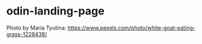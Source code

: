 # odin-landing-page

Photo by Maria Tyutina: https://www.pexels.com/photo/white-goat-eating-grass-1228438/